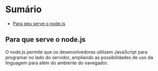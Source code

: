 # Sumário

- [Para qeu serve o node.js](#para-que-serve-o-nodejs)



## Para que serve o node.js

O node.js permite que os desenvolvedores utilizem JavaScript para programar no lado do servidor, ampliando as possibilidades de uso da linguagem para além do ambiente do navegador.

